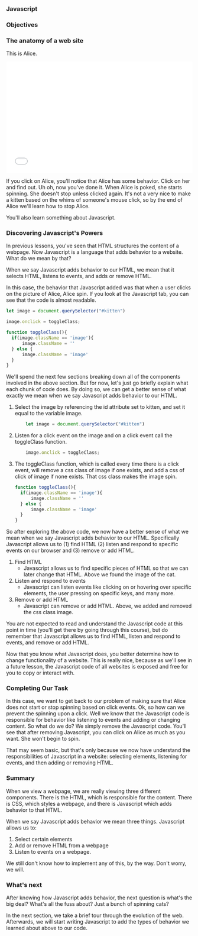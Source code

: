 ### Javascript

### Objectives


### The anatomy of a web site

This is Alice.

<iframe height='300' scrolling='no' title='js and the web' src='//codepen.io/flatiron/embed/gmmpoz/?height=300&theme-id=27946&default-tab=css,result&embed-version=2' frameborder='no' allowtransparency='true' allowfullscreen='true' style='width: 100%;'>See the Pen <a href='http://codepen.io/flatiron/pen/gmmpoz/'>js and the web</a> by Jeffrey Katz (<a href='http://codepen.io/flatiron'>@flatiron</a>) on <a href='http://codepen.io'>CodePen</a>.
</iframe>

If you click on Alice, you'll notice that Alice has some behavior.  Click on her and find out.  Uh oh, now you've done it.  When Alice is poked, she starts spinning.  She doesn't stop unless clicked again.  It's not a very nice to make a kitten based on the whims of someone's mouse click, so by the end of Alice we'll learn how to stop Alice.  

You'll also learn something about Javascript.

### Discovering Javascript's Powers

In previous lessons, you've seen that HTML structures the content of a webpage.  Now Javascript is a language that adds behavior to a website.  What do we mean by that?

When we say Javascript adds behavior to our HTML, we mean that it selects HTML, listens to events, and adds or remove HTML.  

In this case, the behavior that Javascript added was that when a user clicks on the picture of Alice, Alice spin.  If you look at the Javascript tab, you can see that the code is almost readable.  

```javascript 
let image = document.querySelector("#kitten")

image.onclick = toggleClass;

function toggleClass(){
  if(image.className == 'image'){
      image.className = ''
  } else {
      image.className = 'image'
  }
}
```

We'll spend the next few sections breaking down all of the components involved in the above section.  But for now, let's just go briefly explain what each chunk of code does.  By doing so, we can get a better sense of what exactly we mean when we say Javascript adds behavior to our HTML.



1. Select the image by referencing the id attribute set to kitten, and set it equal to the variable image.

	```javascript 
		let image = document.querySelector("#kitten")
	```

2. Listen for a click event on the image and on a click event call the toggleClass function.

	```javascript
		image.onclick = toggleClass;
	```
	
3. The toggleClass function, which is called every time there is a click event, will remove a css class of image if one exists, and add a css of click of image if none exists.  That css class makes the image spin.

	```javascript
	function toggleClass(){
	  if(image.className == 'image'){
	      image.className = ''
	  } else {
	      image.className = 'image'
	  }
	}
	```

So after exploring the above code, we now have a better sense of what we mean when we say Javascript adds behavior to our HTML.  Specifically Javascript allows us to (1) find HTML (2) listen and respond to specific events on our browser and (3) remove or add HTML.  

  1. Find HTML
	  - Javascript allows us to find specific pieces of HTML so that we can later change that HTML.  Above we found the image of the cat.
  2. Listen and respond to events
	  -  Javascript can listen events like clicking on or hovering over specific elements, the user pressing on specific keys, and many more.  
  3. Remove or add HTML  
	  - Javascript can remove or add HTML.  Above, we added and removed the css class image.  

You are not expected to read and understand the Javascript code at this point in time (you'll get there by going through this course), but do remember that Javascript allows us to find HTML, listen and respond to events, and remove or add HTML.  

Now that you know what Javascript does, you better determine how to change functionality of a website.  This is really nice, because as we'll see in a future lesson, the Javascript code of all websites is exposed and free for you to copy or interact with.  

### Completing Our Task

In this case, we want to get back to our problem of making sure that Alice does not start or stop spinning based on click events.  Ok, so how can we prevent the spinning upon a click.  Well we know that the Javascript code is responsible for behavior like listening to events and adding or changing content.  So what do we do?  We simply remove the Javascript code.  You'll see that after removing Javascript, you can click on Alice as much as you want.  She won't begin to spin.  

That may seem basic, but that's only because we now have understand the responsibilities of Javascript in a website: selecting elements, listening for events, and then adding or removing HTML.  

### Summary

When we view a webpage, we are really viewing three different components.  There is the HTML, which is responsible for the content.  There is CSS, which styles a webpage, and there is Javascript which adds behavior to that HTML.  

When we say Javascript adds behavior we mean three things.  Javascript allows us to:

1. Select certain elements
2. Add or remove HTML from a webpage
3. Listen to events on a webpage.

We still don't know how to implement any of this, by the way.  Don't worry, we will.

### What's next

After knowing how Javascript adds behavior, the next question is what's the big deal?  What's all the fuss about?  Just a bunch of spinning cats?

In the next section, we take a brief tour through the evolution of the web.  Afterwards, we will start writing Javascript to add the types of behavior we learned about above to our code.

